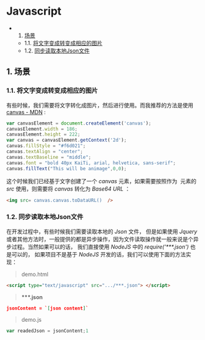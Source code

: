 # Javascript

* 1. [场景](#)
	* 1.1. [将文字变成转变成相应的图片](#-1)
	* 1.2. [同步读取本地Json文件](#Json)

##  1. <a name=''></a>场景

###  1.1. <a name='-1'></a>将文字变成转变成相应的图片

有些时候，我们需要将文字转化成图片，然后进行使用。而我推荐的方法是使用 [canvas - MDN](https://developer.mozilla.org/zh-CN/docs/Web/API/Canvas_API/Tutorial/Basic_usage) :

```javascript
var canvasElement = document.createElement('canvas');
canvasElement.width = 186;
canvasElement.height = 222;
var canvas = canvasElement.getContext('2d');
canvas.fillStyle = "#f6d021";
canvas.textAlign = "center";
canvas.textBaseline = "middle";
canvas.font = "bold 40px KaiTi, arial, helvetica, sans-serif";
canvas.fillText("This will be animage",0,0);
```

这个时候我们已经基于文字创建了一个 *canvas* 元素，如果需要按照作为 *<img>* 元素的 *src* 使用，则需要将 *canvas* 转化为 *Base64 URL* ：

```html
<img src= canvas.canvas.toDataURL()  />
```

###  1.2. <a name='Json'></a>同步读取本地Json文件

在开发过程中，有些时候我们需要读取本地的 *Json* 文件， 但是如果使用 *Jquery* 或者其他方法时，一般提供的都是异步操作，因为文件读取操作就一般来说是个异步过程。当然如果可以的话， 我们直接使用 *NodeJS* 中的 *require('\*\*\*.json')* 也是可以的， 如果项目不是基于 *NodeJS* 开发的话，我们可以使用下面的方法实现：

> demo.html

```html
<script type="text/javascript" src=".../***.json"> </script>
```
> **\*\*\*.json**

```json
jsonContent = `[json content]`
```

> demo.js

```javascript
var readedJson = jsonContent;1
```